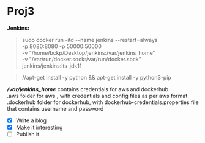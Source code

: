 # Proj3

**Jenkins:** 
>sudo docker run -itd --name jenkins --restart=always \
-p 8080:8080 -p 50000:50000 \
-v "/home/bckp/Desktop/jenkins:/var/jenkins_home" \
-v "/var/run/docker.sock:/var/run/docker.sock" \
jenkins/jenkins:lts-jdk11  

>//apt-get install -y python && apt-get install -y python3-pip  


  ___/var/jenkins_home___ contains credentials for aws and dockerhub  
    .aws folder for aws , with credentials and config files as per aws format  
    .dockerhub folder for dockerhub, with dockerhub-credentials.properties file that contains username and password  

- [x] Write a blog
- [x] Make it interesting
- [ ] Publish it
